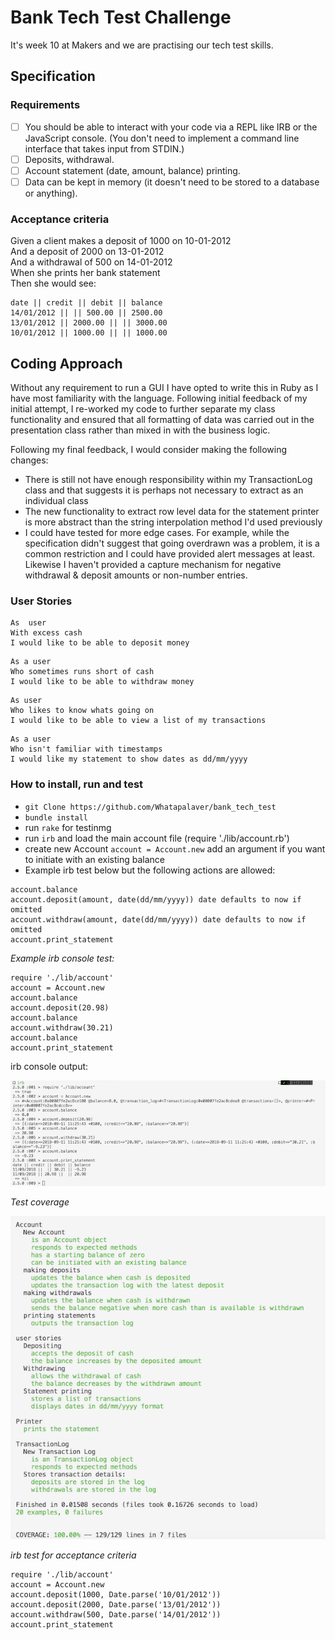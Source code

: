 Bank Tech Test Challenge
======

It's week 10 at Makers and we are practising our tech test skills.

Specification
----
### Requirements
- [ ] You should be able to interact with your code via a REPL like IRB or the JavaScript console. (You don't need to implement a command line interface that takes input from STDIN.)
- [ ] Deposits, withdrawal.
- [ ] Account statement (date, amount, balance) printing.
- [ ] Data can be kept in memory (it doesn't need to be stored to a database or anything).

### Acceptance criteria
Given a client makes a deposit of 1000 on 10-01-2012  
And a deposit of 2000 on 13-01-2012  
And a withdrawal of 500 on 14-01-2012  
When she prints her bank statement  
Then she would see:  

```
date || credit || debit || balance
14/01/2012 || || 500.00 || 2500.00
13/01/2012 || 2000.00 || || 3000.00
10/01/2012 || 1000.00 || || 1000.00
```

Coding Approach
-----
Without any requirement to run a GUI I have opted to write this in Ruby as I have most familiarity with the language. Following initial feedback of my initial attempt, I re-worked my code to further separate my class functionality and ensured that all formatting of data was carried out in the presentation class rather than mixed in with the business logic.

Following my final feedback, I would consider making the following changes: 
- There is still not have enough responsibility within my TransactionLog class and that suggests it is perhaps not necessary to extract as an individual class
- The new functionality to extract row level data for the statement printer is more abstract than the string interpolation method I'd used previously
- I could have tested for more edge cases. For example, while the specification didn't suggest that going overdrawn was a problem, it is a common restriction and I could have provided alert messages at least. Likewise I haven't provided a capture mechanism for negative withdrawal & deposit amounts or non-number entries.

### User Stories
```
As  user
With excess cash
I would like to be able to deposit money
```
```
As a user
Who sometimes runs short of cash
I would like to be able to withdraw money
```
```
As user
Who likes to know whats going on
I would like to be able to view a list of my transactions
```
```
As a user
Who isn't familiar with timestamps
I would like my statement to show dates as dd/mm/yyyy
```

### How to install, run and test

- `git Clone https://github.com/Whatapalaver/bank_tech_test`
- `bundle install`
- run `rake` for testinmg
- run `irb` and load the main account file (require './lib/account.rb')
- create new Account `account = Account.new` add an argument if you want to initiate with an existing balance
- Example irb test below but the following actions are allowed:
```
account.balance
account.deposit(amount, date(dd/mm/yyyy)) date defaults to now if omitted
account.withdraw(amount, date(dd/mm/yyyy)) date defaults to now if omitted
account.print_statement
```

*Example irb console test:*

```
require './lib/account'
account = Account.new
account.balance
account.deposit(20.98)
account.balance
account.withdraw(30.21)
account.balance
account.print_statement
```

irb console output:

![console output](./docs/bank_test_console_test.png)

*Test coverage*

![RSPEC and SimpleCov results](./docs/bank_test_coverage.png)

*irb test for acceptance criteria*
```
require './lib/account'
account = Account.new
account.deposit(1000, Date.parse('10/01/2012'))
account.deposit(2000, Date.parse('13/01/2012'))
account.withdraw(500, Date.parse('14/01/2012'))
account.print_statement 
```
